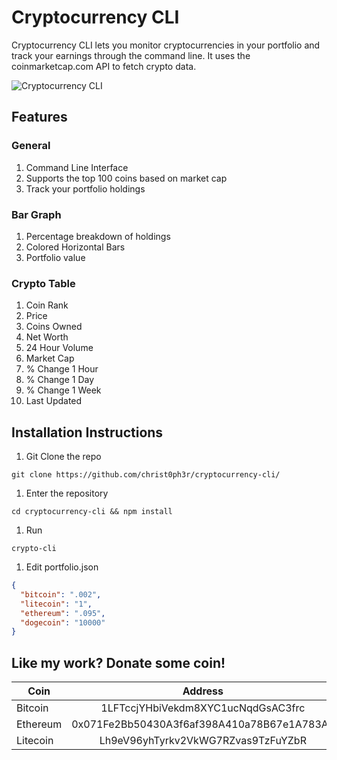 # Cryptocurrency CLI

Cryptocurrency CLI lets you monitor cryptocurrencies in your portfolio and track your earnings through the command line.  It uses the coinmarketcap.com API to fetch crypto data.

![Cryptocurrency CLI](https://i.imgur.com/QEJOIle.png)

## Features

### General
1. Command Line Interface
1. Supports the top 100 coins based on market cap
1. Track your portfolio holdings

### Bar Graph
1. Percentage breakdown of holdings
2. Colored Horizontal Bars
3. Portfolio value

### Crypto Table
1. Coin Rank
1. Price
1. Coins Owned
1. Net Worth
1. 24 Hour Volume
1. Market Cap
1. % Change 1 Hour
1. % Change 1 Day
1. % Change 1 Week
1. Last Updated

## Installation Instructions


1. Git Clone the repo

  ```
  git clone https://github.com/christ0ph3r/cryptocurrency-cli/
  ```

1. Enter the repository

  ```
  cd cryptocurrency-cli && npm install
  ```

1. Run

  ```
  crypto-cli
  ```

1. Edit portfolio.json

  ```json
  {
    "bitcoin": ".002",
    "litecoin": "1",
    "ethereum": ".095",
    "dogecoin": "10000"
  }
  ```

## Like my work? Donate some coin!


| Coin     | Address                                    |
| -------- |:------------------------------------------:|
| Bitcoin  | 1LFTccjYHbiVekdm8XYC1ucNqdGsAC3frc         |
| Ethereum | 0x071Fe2Bb50430A3f6af398A410a78B67e1A783AE |
| Litecoin | Lh9eV96yhTyrkv2VkWG7RZvas9TzFuYZbR         |

